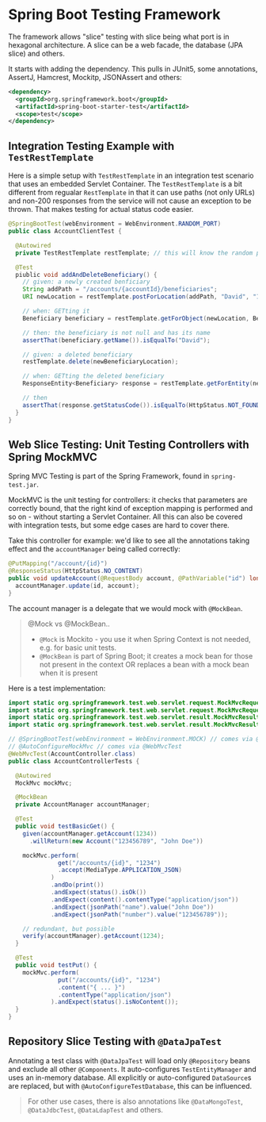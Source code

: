 # Spring Boot Testing Framework

The framework allows "slice" testing with slice being what port is in hexagonal architecture. A slice can be a web facade, the database (JPA slice) and others.

It starts with adding the dependency. This pulls in JUnit5, some annotations, AssertJ, Hamcrest, Mockitp, JSONAssert and others:
```xml
<dependency>
  <groupId>org.springframework.boot</groupId>
  <artifactId>spring-boot-starter-test</artifactId>
  <scope>test</scope>
</dependency>
```

## Integration Testing Example with `TestRestTemplate`

Here is a simple setup with `TestRestTemplate` in an integration test scenario that uses an embedded Servlet Container.
The `TestRestTemplate` is a bit different from regualar `RestTemplate` in that it can use paths (not only URLs) and non-200 responses from the service will not cause an exception to be thrown. That makes testing for actual status code easier.

```java
@SpringBootTest(webEnvironment = WebEnvironment.RANDOM_PORT)
public class AccountClientTest {

  @Autowired
  private TestRestTemplate restTemplate; // this will know the random port

  @Test
  piublic void addAndDeleteBeneficiary() {
    // given: a newly created benficiary
    String addPath = "/accounts/{accountId}/beneficiaries";
    URI newLocation = restTemplate.postForLocation(addPath, "David", "1");

    // when: GETting it
    Beneficiary beneficiary = restTemplate.getForObject(newLocation, Beneficiary.class);

    // then: the beneficiary is not null and has its name
    assertThat(beneficiary.getName()).isEqualTo("David");

    // given: a deleted beneficiary
    restTemplate.delete(newBeneficiaryLocation);

    // when: GETting the deleted beneficiary
    ResponseEntity<Beneficiary> response = restTemplate.getForEntity(newLocation, Beneficiary.class);

    // then
    assertThat(response.getStatusCode()).isEqualTo(HttpStatus.NOT_FOUND);
  }
}
```

## Web Slice Testing: Unit Testing Controllers with Spring MockMVC

Spring MVC Testing is part of the Spring Framework, found in `spring-test.jar`.

MockMVC is the unit testing for controllers: it checks that parameters are correctly bound, that the right kind of exception mapping is performed and so on - without starting a Servlet Container. All this can also be covered with integration tests, but some edge cases are hard to cover there. 

Take this controller for example: we'd like to see all the annotations taking effect and the `accountManager` being called correctly:

```java
@PutMapping("/account/{id}")
@ResponseStatus(HttpStatus.NO_CONTENT)
public void updateAccount(@RequestBody account, @PathVariable("id") long id) {
  accountManager.update(id, account);
}
```

The account manager is a delegate that we would mock with `@MockBean`.

> @Mock vs @MockBean..
> * `@Mock` is Mockito - you use it when Spring Context is not needed, e.g. for basic unit tests.
> * `@MockBean` is part of Spring Boot; it creates a mock bean for those not present in the context OR replaces a bean with a mock bean when it is present

Here is a test implementation:

```java
import static org.springframework.test.web.servlet.request.MockMvcRequestBuilders.get;
import static org.springframework.test.web.servlet.request.MockMvcRequestBuilders.put;
import static org.springframework.test.web.servlet.result.MockMvcResultMatchers.status;
import static org.springframework.test.web.servlet.result.MockMvcResultMatchers.content;

// @SpringBootTest(webEnvironment = WebEnvironment.MOCK) // comes via @WebMvcTest
// @AutoConfigureMockMvc // comes via @WebMvcTest
@WebMvcTest(AccountController.class)
public class AccountControllerTests {

  @Autowired
  MockMvc mockMvc;

  @MockBean
  private AccountManager accountManager;

  @Test
  public void testBasicGet() {
    given(accountManager.getAccount(1234))
      .willReturn(new Account("123456789", "John Doe"))

    mockMvc.perform(
              get("/accounts/{id}", "1234")
              .accept(MediaType.APPLICATION_JSON)
            )
            .andDo(print())
            .andExpect(status().isOk())
            .andExpect(content().contentType("application/json"))
            .andExpect(jsonPath("name").value("John Doe"))
            .andExpect(jsonPath("number").value("123456789"));

    // redundant, but possible
    verify(accountManager).getAccount(1234);
  }

  @Test
  public void testPut() {
    mockMvc.perform(
              put("/accounts/{id}", "1234")
              .content("{ ... }")
              .contentType("application/json")
            ).andExpect(status().isNoContent());
  }
}
```

## Repository Slice Testing with `@DataJpaTest`

Annotating a test class with `@DataJpaTest` will load only `@Repository` beans and exclude all other `@Components`. It auto-configures `TestEntityManager` and uses an in-memory database.
All explicitly or auto-configured `DataSource`s are replaced, but with `@AutoConfigureTestDatabase`, this can be influenced.

> For other use cases, there is also annotations like `@DataMongoTest`, `@DataJdbcTest`, `@DataLdapTest` and others.






